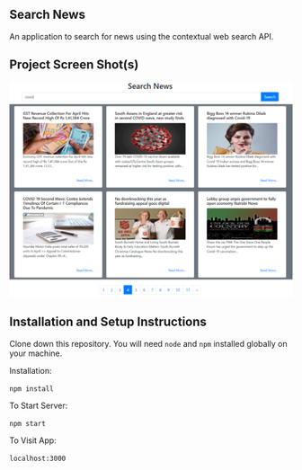 ## Search News

An application to search for news using the contextual web search API. 

## Project Screen Shot(s)

![Screenshot](screenshot/screenshot1.png)

## Installation and Setup Instructions

Clone down this repository. You will need `node` and `npm` installed globally on your machine.  

Installation:

`npm install`  

To Start Server:

`npm start`  

To Visit App:

`localhost:3000`  

